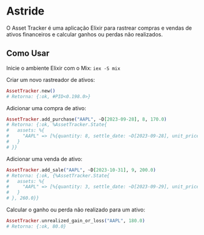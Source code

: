 # Astride

O Asset Tracker é uma aplicação Elixir para rastrear compras e vendas de ativos financeiros e calcular ganhos ou perdas não realizados.

## Como Usar
Inicie o ambiente Elixir com o Mix:
`iex -S mix`

Criar um novo rastreador de ativos:
```elixir
AssetTracker.new()
# Retorna: {:ok, #PID<0.198.0>}
```
Adicionar uma compra de ativo:
```elixir
AssetTracker.add_purchase("AAPL", ~D[2023-09-28], 8, 170.0)
# Retorna: {:ok, %AssetTracker.State{
#   assets: %{
#     "AAPL" => [%{quantity: 8, settle_date: ~D[2023-09-28], unit_price: 170.0}]
#   }
# }}
```
Adicionar uma venda de ativo:
```elixir
AssetTracker.add_sale("AAPL", ~D[2023-10-31], 9, 200.0)
# Retorna: {:ok, {%AssetTracker.State{
#   assets: %{
#     "AAPL" => [%{quantity: 3, settle_date: ~D[2023-09-29], unit_price: 180.0}]
#   }
# }, 260.0}}
```
Calcular o ganho ou perda não realizado para um ativo:
```elixir
AssetTracker.unrealized_gain_or_loss("AAPL", 180.0)
# Retorna: {:ok, 80.0}
```